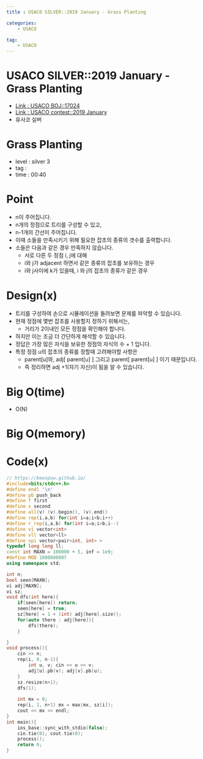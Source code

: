 ```yaml
---
title : USACO SILVER::2019 January - Grass Planting

categories:
    - USACO

tag:
    - USACO
---
```

# USACO SILVER::2019 January - Grass Planting
- [Link : USACO BOJ::17024](https://www.acmicpc.net/problem/17024)
- [Link : USACO contest::2019 January](http://www.usaco.org/index.php?page=jan19results)
- 유사코 실버

# Grass Planting

- level : silver 3
- tag : 
- time : 00:40

# Point
- n이 주어집니다.
- n개의 정점으로 트리를 구성할 수 있고,
- n-1개의 간선이 주어집니다.
- 이때 소들을 만족시키기 위해 필요한 잡초의 종류의 갯수를 출력합니다.
- 소들은 다음과 같은 경우 만족하지 않습니다.
  - 서로 다른 두 정점 i, j에 대해
  - i와 j가 adjacent 하면서 같은 종류의 잡초를 보유하는 경우
  - i와 j사이에 k가 있을때, i 와 j의 잡초의 종류가 같은 경우

# Design(x)
- 트리를 구성하여 손으로 시뮬레이션을 돌려보면 문제를 파악할 수 있습니다.
- 현재 정점에 몇번 잡초를 사용할지 정하기 위해서는,
  - 거리가 2이내인 모든 정점을 확인해야 합니다.
- 하지만 이는 조금 더 간단하게 해석할 수 있습니다.
- 정답은 가장 많은 자식을 보유한 정점의 자식의 수 + 1 입니다.
- 특정 정점 u의 잡초의 종류를 정할때 고려해야할 사항은
  - parent[u]와, adj[ parent[u] ] 그리고 parent[ parent[u] ] 이기 때문입니다.
  - 즉 정리하면 adj +1(자기 자신)이 됨을 알 수 있습니다.

# Big O(time)
- O(N)

# Big O(memory)

# Code(x)

```cpp
// https://beenpow.github.io/
#include<bits/stdc++.h>
#define endl '\n'
#define pb push_back
#define f first
#define s second
#define all(v) (v).begin(), (v).end()
#define rep(i,a,b) for(int i=a;i<b;i++)
#define r_rep(i,a,b) for(int i=a;i>b;i--)
#define vi vector<int>
#define vll vector<ll>
#define vpi vector<pair<int, int> >
typedef long long ll;
const int MAXN = 100000 + 5, inf = 1e9;
#define MOD 1000000007
using namespace std;

int n;
bool seen[MAXN];
vi adj[MAXN];
vi sz;
void dfs(int here){
    if(seen[here]) return;
    seen[here] = true;
    sz[here] = 1 + (int) adj[here].size();
    for(auto there : adj[here]){
        dfs(there);
    }

}
void process(){
    cin >> n;
    rep(i, 0, n-1){
        int u, v; cin >> u >> v;
        adj[u].pb(v); adj[v].pb(u);
    }
    sz.resize(n+1);
    dfs(1);
    
    int mx = 0;
    rep(i, 1, n+1) mx = max(mx, sz[i]);
    cout << mx << endl;
}
int main(){
    ios_base::sync_with_stdio(false);
    cin.tie(0); cout.tie(0);
    process();
    return 0;
}
```
